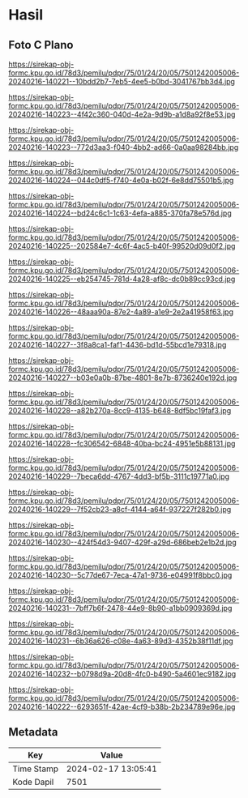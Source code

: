 # Hasil

## Foto C Plano

https://sirekap-obj-formc.kpu.go.id/78d3/pemilu/pdpr/75/01/24/20/05/7501242005006-20240216-140221--10bdd2b7-7eb5-4ee5-b0bd-3041767bb3d4.jpg

https://sirekap-obj-formc.kpu.go.id/78d3/pemilu/pdpr/75/01/24/20/05/7501242005006-20240216-140223--4f42c360-040d-4e2a-9d9b-a1d8a92f8e53.jpg

https://sirekap-obj-formc.kpu.go.id/78d3/pemilu/pdpr/75/01/24/20/05/7501242005006-20240216-140223--772d3aa3-f040-4bb2-ad66-0a0aa98284bb.jpg

https://sirekap-obj-formc.kpu.go.id/78d3/pemilu/pdpr/75/01/24/20/05/7501242005006-20240216-140224--044c0df5-f740-4e0a-b02f-6e8dd75501b5.jpg

https://sirekap-obj-formc.kpu.go.id/78d3/pemilu/pdpr/75/01/24/20/05/7501242005006-20240216-140224--bd24c6c1-1c63-4efa-a885-370fa78e576d.jpg

https://sirekap-obj-formc.kpu.go.id/78d3/pemilu/pdpr/75/01/24/20/05/7501242005006-20240216-140225--202584e7-4c6f-4ac5-b40f-99520d09d0f2.jpg

https://sirekap-obj-formc.kpu.go.id/78d3/pemilu/pdpr/75/01/24/20/05/7501242005006-20240216-140225--eb254745-781d-4a28-af8c-dc0b89cc93cd.jpg

https://sirekap-obj-formc.kpu.go.id/78d3/pemilu/pdpr/75/01/24/20/05/7501242005006-20240216-140226--48aaa90a-87e2-4a89-a1e9-2e2a41958f63.jpg

https://sirekap-obj-formc.kpu.go.id/78d3/pemilu/pdpr/75/01/24/20/05/7501242005006-20240216-140227--3f8a8ca1-faf1-4436-bd1d-55bcd1e79318.jpg

https://sirekap-obj-formc.kpu.go.id/78d3/pemilu/pdpr/75/01/24/20/05/7501242005006-20240216-140227--b03e0a0b-87be-4801-8e7b-8736240e192d.jpg

https://sirekap-obj-formc.kpu.go.id/78d3/pemilu/pdpr/75/01/24/20/05/7501242005006-20240216-140228--a82b270a-8cc9-4135-b648-8df5bc19faf3.jpg

https://sirekap-obj-formc.kpu.go.id/78d3/pemilu/pdpr/75/01/24/20/05/7501242005006-20240216-140228--fc306542-6848-40ba-bc24-4951e5b88131.jpg

https://sirekap-obj-formc.kpu.go.id/78d3/pemilu/pdpr/75/01/24/20/05/7501242005006-20240216-140229--7beca6dd-4767-4dd3-bf5b-3111c19771a0.jpg

https://sirekap-obj-formc.kpu.go.id/78d3/pemilu/pdpr/75/01/24/20/05/7501242005006-20240216-140229--7f52cb23-a8cf-4144-a64f-937227f282b0.jpg

https://sirekap-obj-formc.kpu.go.id/78d3/pemilu/pdpr/75/01/24/20/05/7501242005006-20240216-140230--424f54d3-9407-429f-a29d-686beb2e1b2d.jpg

https://sirekap-obj-formc.kpu.go.id/78d3/pemilu/pdpr/75/01/24/20/05/7501242005006-20240216-140230--5c77de67-7eca-47a1-9736-e04991f8bbc0.jpg

https://sirekap-obj-formc.kpu.go.id/78d3/pemilu/pdpr/75/01/24/20/05/7501242005006-20240216-140231--7bff7b6f-2478-44e9-8b90-a1bb0909369d.jpg

https://sirekap-obj-formc.kpu.go.id/78d3/pemilu/pdpr/75/01/24/20/05/7501242005006-20240216-140231--6b36a626-c08e-4a63-89d3-4352b38f11df.jpg

https://sirekap-obj-formc.kpu.go.id/78d3/pemilu/pdpr/75/01/24/20/05/7501242005006-20240216-140232--b0798d9a-20d8-4fc0-b490-5a4601ec9182.jpg

https://sirekap-obj-formc.kpu.go.id/78d3/pemilu/pdpr/75/01/24/20/05/7501242005006-20240216-140222--6293651f-42ae-4cf9-b38b-2b234789e96e.jpg


## Metadata

| Key        | Value               |
| ---------- | ------------------- |
| Time Stamp | 2024-02-17 13:05:41 |
| Kode Dapil | 7501                |



